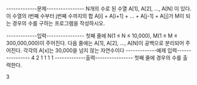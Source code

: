 -------------문제----------------
N개의 수로 된 수열 A[1], A[2], …, A[N] 이 있다. 
이 수열의 i번째 수부터 j번째 수까지의 합 A[i] + A[i+1] + … + A[j-1] + A[j]가 M이 되는 경우의 수를 구하는 프로그램을 작성하시오.

-------------입력----------------
첫째 줄에 N(1 ≤ N ≤ 10,000), M(1 ≤ M ≤ 300,000,000)이 주어진다. 
다음 줄에는 A[1], A[2], …, A[N]이 공백으로 분리되어 주어진다. 각각의 A[x]는 30,000을 넘지 않는 자연수이다
-------------예제 입력----------------
4 2
1 1 1 1
-------------출력----------------
첫째 줄에 경우의 수를 출력한다.

3
